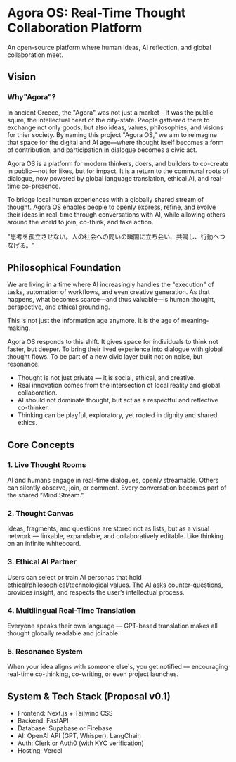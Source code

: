 # Agora OS: Real-Time Thought Collaboration Platform
An open-source platform where human ideas, AI reflection, and global collaboration meet.

## Vision
### Why"Agora"?
  In ancient Greece, the "Agora" was not just a market - It was the public squre, the intellectual heart of the city-state. People gathered there to exchange not only goods, but also ideas, values, philosophies, and visions for thier society. 
  By naming this project "Agora OS," we aim to reimagine that space for the digital and AI age—where thought itself becomes a form of contribution, and participation in dialogue becomes a civic act.

  Agora OS is a platform for modern thinkers, doers, and builders to co-create in public—not for likes, but for impact. It is a return to the communal roots of dialogue, now powered by global language translation, ethical AI, and real-time co-presence.

  To bridge local human experiences with a globally shared stream of thought. Agora OS enables people to openly express, refine, and evolve their ideas in real-time through conversations with AI, while allowing others around the world to join, co-think, and take action.

  "思考を孤立させない。人の社会への問いの瞬間に立ち会い、共鳴し、行動へつなげる。"

## Philosophical Foundation
  We are living in a time where AI increasingly handles the "execution" of tasks, automation of workflows, and even creative generation. As that happens, what becomes scarce—and thus valuable—is human thought, perspective, and ethical grounding.

This is not just the information age anymore. It is the age of meaning-making.

  Agora OS responds to this shift. It gives space for individuals to think not faster, but deeper. To bring their lived experience into dialogue with global thought flows. To be part of a new civic layer built not on noise, but resonance.

* Thought is not just private — it is social, ethical, and creative.
* Real innovation comes from the intersection of local reality and global collaboration.
* AI should not dominate thought, but act as a respectful and reflective co-thinker.
* Thinking can be playful, exploratory, yet rooted in dignity and shared ethics.

## Core Concepts
### 1. Live Thought Rooms
  AI and humans engage in real-time dialogues, openly streamable. Others can silently observe, join, or comment. Every conversation becomes part of the shared "Mind Stream."
### 2. Thought Canvas
  Ideas, fragments, and questions are stored not as lists, but as a visual network — linkable, expandable, and collaboratively editable. Like thinking on an infinite whiteboard.
### 3. Ethical AI Partner
  Users can select or train AI personas that hold ethical/philosophical/technological values. The AI asks counter-questions, provides insight, and respects the user’s intellectual process.
### 4. Multilingual Real-Time Translation
  Everyone speaks their own language — GPT-based translation makes all thought globally readable and joinable.
### 5. Resonance System
  When your idea aligns with someone else's, you get notified — encouraging real-time co-thinking, co-writing, or even project launches.

## System & Tech Stack (Proposal v0.1) 
* Frontend: Next.js + Tailwind CSS
* Backend: FastAPI
* Database: Supabase or Firebase
* AI: OpenAI API (GPT, Whisper), LangChain
* Auth: Clerk or Auth0 (with KYC verification)
* Hosting: Vercel


